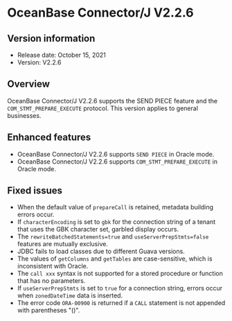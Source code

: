 # OceanBase Connector/J V2.2.6

## Version information

- Release date: October 15, 2021
- Version: V2.2.6

## Overview

OceanBase Connector/J V2.2.6 supports the SEND PIECE feature and the `COM_STMT_PREPARE_EXECUTE` protocol. This version applies to general businesses.

## Enhanced features

- OceanBase Connector/J V2.2.6 supports `SEND PIECE` in Oracle mode.
- OceanBase Connector/J V2.2.6 supports `COM_STMT_PREPARE_EXECUTE` in Oracle mode.

## Fixed issues

- When the default value of `prepareCall` is retained, metadata building errors occur.
- If `characterEncoding` is set to `gbk` for the connection string of a tenant that uses the GBK character set, garbled display occurs.
- The `rewriteBatchedStatements=true` and `useServerPrepStmts=false` features are mutually exclusive.
- JDBC fails to load classes due to different Guava versions.
- The values of `getColumns` and `getTables` are case-sensitive, which is inconsistent with Oracle.
- The `call xxx` syntax is not supported for a stored procedure or function that has no parameters.
- If `useServerPrepStmts` is set to `true` for a connection string, errors occur when `zonedDateTime` data is inserted.
- The error code `ORA-00900` is returned if a `CALL` statement is not appended with parentheses "()".
